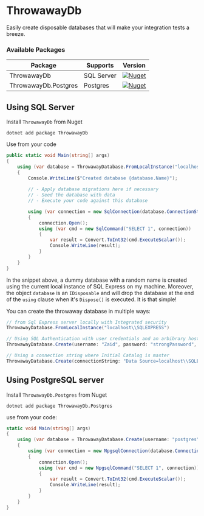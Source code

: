 # ThrowawayDb 

Easily create disposable databases that will make your integration tests a breeze. 

### Available Packages 

| Package  | Supports | Version |
| -------- | -------- | ------- |
| ThrowawayDb | SQL Server | [![Nuget](https://img.shields.io/nuget/v/ThrowawayDb.svg?colorB=green)](https://www.nuget.org/packages/ThrowawayDb) |
| ThrowawayDb.Postgres | Postgres | [![Nuget](https://img.shields.io/nuget/v/ThrowawayDb.Postgres.svg?colorB=green)](https://www.nuget.org/packages/ThrowawayDb.Postgres) |

## Using SQL Server

Install `ThrowawayDb` from Nuget
```
dotnet add package ThrowawayDb
```
Use from your code
```csharp
public static void Main(string[] args)
{
    using (var database = ThrowawayDatabase.FromLocalInstance("localhost\\SQLEXPRESS"))
    {
        Console.WriteLine($"Created database {database.Name}");
        
        // - Apply database migrations here if necessary
        // - Seed the database with data
        // - Execute your code against this database

        using (var connection = new SqlConnection(database.ConnectionString))
        {
            connection.Open();
            using (var cmd = new SqlCommand("SELECT 1", connection))
            {
                var result = Convert.ToInt32(cmd.ExecuteScalar());
                Console.WriteLine(result);
            }
        }
    }
}
```
In the snippet above, a dummy database with a random name is created using the current local instance of SQL Express on my machine. Moreover, the object `database` is an `IDisposable` and will drop the database at the end of the `using` clause when it's `Dispose()` is executed. It is that simple!

You can create the throwaway database in multiple ways:
```cs
// from Sql Express server locally with Integrated security
ThrowawayDatabase.FromLocalInstance("localhost\\SQLEXPRESS") 

// Using SQL Authentication with user credentials and an arbibrary host
ThrowawayDatabase.Create(username: "Zaid", password: "strongPassword", host: "192.168.1.100")

// Using a connection string where Initial Catalog is master
ThrowawayDatabase.Create(connectionString: "Data Source=localhost\\SQLEXPRESS;Initial Catalog=master;Integrated Security=True;")
```

## Using PostgreSQL server
Install `ThrowawayDb.Postgres` from Nuget
```
dotnet add package ThrowawayDb.Postgres
```
use from your code:
```cs
static void Main(string[] args)
{
    using (var database = ThrowawayDatabase.Create(username: "postgres", password: "postgres", host: "localhost"))
    {
        using (var connection = new NpgsqlConnection(database.ConnectionString))
        {
            connection.Open();
            using (var cmd = new NpgsqlCommand("SELECT 1", connection))
            {
                var result = Convert.ToInt32(cmd.ExecuteScalar());
                Console.WriteLine(result);
            }
        }
    }
}
```

